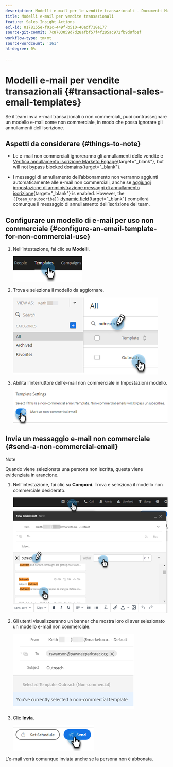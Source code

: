 ```yaml
---
description: Modelli e-mail per le vendite transazionali - Documenti Marketo - Documentazione del prodotto
title: Modelli e-mail per vendite transazionali
feature: Sales Insight Actions
exl-id: 0178155e-f01c-449f-b510-40adf718e177
source-git-commit: 7c8703059d7d28afbf57f4f285ac972fb9d8fbef
workflow-type: tm+mt
source-wordcount: '161'
ht-degree: 0%

---
```


# Modelli e-mail per vendite transazionali {#transactional-sales-email-templates}

Se il team invia e-mail transazionali o non commerciali, puoi contrassegnare un modello e-mail come non commerciale, in modo che possa ignorare gli annullamenti dell’iscrizione.

## Aspetti da considerare {#things-to-note}

* Le e-mail non commerciali ignoreranno gli annullamenti delle vendite e [Verifica annullamento iscrizione Marketo Engage](/help/marketo/product-docs/marketo-sales-insight/actions/email/unsubscribes/marketo-unsubscribe-check.md){target="_blank"}, but will not bypass [blocked domains](/help/marketo/product-docs/marketo-sales-insight/actions/admin/blocked-domains.md){target="_blank"}.

* I messaggi di annullamento dell’abbonamento non verranno aggiunti automaticamente alle e-mail non commerciali, anche se [aggiungi impostazione di amministrazione messaggi di annullamento iscrizione](/help/marketo/product-docs/marketo-sales-insight/actions/email/unsubscribes/auto-append-unsubscribe-message-setting.md){target="_blank"} is enabled. However, the `{{team_unsubscribe}}` [dynamic field](/help/marketo/product-docs/marketo-sales-insight/actions/templates/dynamic-fields.md){target="_blank"} compilerà comunque il messaggio di annullamento dell’iscrizione del team.

## Configurare un modello di e-mail per uso non commerciale {#configure-an-email-template-for-non-commercial-use}

1. Nell’intestazione, fai clic su **Modelli**.

   ![](assets/transactional-sales-email-templates-1.png)

1. Trova e seleziona il modello da aggiornare.

   ![](assets/transactional-sales-email-templates-2.png)

1. Abilita l’interruttore dell’e-mail non commerciale in Impostazioni modello.

   ![](assets/transactional-sales-email-templates-3.png)

## Invia un messaggio e-mail non commerciale {#send-a-non-commercial-email}

>[!NOTE]
>
>Quando viene selezionata una persona non iscritta, questa viene evidenziata in arancione.

1. Nell’intestazione, fai clic su **Componi**. Trova e seleziona il modello non commerciale desiderato.

   ![](assets/transactional-sales-email-templates-4.png)

1. Gli utenti visualizzeranno un banner che mostra loro di aver selezionato un modello e-mail non commerciale.

   ![](assets/transactional-sales-email-templates-5.png)

1. Clic **Invia**.

   ![](assets/transactional-sales-email-templates-6.png)

L’e-mail verrà comunque inviata anche se la persona non è abbonata.
